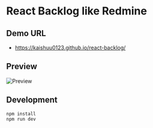 # React Backlog like Redmine

## Demo URL

* https://kaishuu0123.github.io/react-backlog/

## Preview

![Preview](https://github.com/kaishuu0123/react-backlog-like-redmine/raw/master/backlog-demo.gif)


## Development

```
npm install
npm run dev
```
